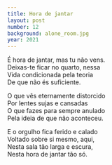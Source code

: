 ```yaml
---
title: Hora de jantar
layout: post
number: 12
background: alone_room.jpg
year: 2021
---
```


É hora de jantar, mas tu não vens.  
Deixas-te ficar no quarto, nessa  
Vida condicionada pela teoria  
De que não és suficiente.  

O que vês eternamente distorcido  
Por lentes sujas e cansadas  
O que fazes para sempre anulado  
Pela ideia de que não aconteceu.  

E o orgulho fica ferido e calado  
Voltado sobre si mesmo, aqui,  
Nesta sala tão larga e escura,  
Nesta hora de jantar tão só.  